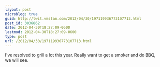 ```yaml
---
layout: post
microblog: true
guid: http://twit.vmstan.com/2012/04/30/197119936773107713.html
post_id: 3036862
date: 2012-04-30T18:27:09-0600
lastmod: 2012-04-30T18:27:09-0600
type: post
url: /2012/04/30/197119936773107713.html
---
```

I've resolved to grill a lot this year. Really want to get a smoker and do BBQ, we will see.
